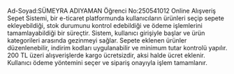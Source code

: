 Ad-Soyad:SÜMEYRA ADIYAMAN
Öğrenci No:250541012
Online Alışveriş Sepet Sistemi, bir e-ticaret platformunda kullanıcıların ürünleri seçip sepete ekleyebildiği, stok durumunu kontrol edebildiği ve ödeme işlemlerini tamamlayabildiği bir süreçtir.  Sistem, kullanıcı girişiyle başlar ve ürün kategorileri arasında gezinmeyi sağlar.  Sepete eklenen ürünler düzenlenebilir, indirim kodları uygulanabilir ve minimum tutar kontrolü yapılır.  200 TL üzeri alışverişlerde kargo ücretsizdir, aksi halde ücret eklenir.  Kullanıcı ödeme yöntemini seçer ve sipariş onayıyla işlem tamamlanır.
